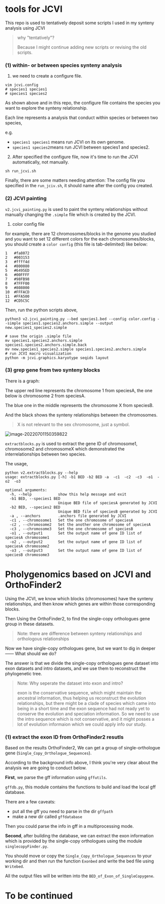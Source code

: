 # tools for JCVI 

This repo is used to tentatively deposit some scripts I used in my synteny analysis using JCVI

> why "tentatively"? 
>
> Because I might continue adding new scripts or revising the old scripts.



### (1) within- or between species synteny analysis 

1. we need to create a configure file.

```shell
vim jcvi.config
# species1 species1
# species1 species2
```

As shown above and in this repo, the configure file contains the species you want to explore the synteny relationship.

Each line represents a analysis that conduct within species or between two species, 

e.g. 

- `species1 species1` means run JCVI on its own genome.
- `species1 species2`means run JCVI between species1 and species2.

2. After specified the configure file, now it's time to run the JCVI automatically, not manually.

```shell
sh run_jcvi.sh
```

Finally, there are some matters needing attention: The config file you specified in the `run_jciv.sh`, it should name after the config you created.



### (2) JCVI painting

`v2.jcvi_painting.py` is used to paint the synteny relationships without manually changing the `.simple` file which is created by the JCVI.

1. color config file

for example, there are 12 chromosomes/blocks in the genome you studied and you want to set 12 different colors for the each chromosomes/blocks, you should create a `color config` (this file is tab-delimited) like below:

```shell
1	#fa8072
2	#003153
3	#ffff4d
4	#800080
5	#6495ED
6	#00FFFF
7	#98FB98
8	#7FFF00
9	#808000
10	#FFFACD
11	#FFA500
12	#CD5C5C
```

Then, run the python scripts above,

```shell
python3 v2.jcvi_painting.py --bed species1.bed --config color.config --simple species1.species2.anchors.simple --output new.species1_species2.simple

# save the origin .simple file
mv species1.species2.anchors.simple species1.species2.anchors.simple.back
mv new.species1_species2.simple species1.species2.anchors.simple
# run JCVI macro visualization
python -m jcvi.graphics.karyotype seqids layout
```



### (3) grep gene from two synteny blocks 

There is a graph:

The upper red line represents the chromosome 1 from speciesA, the one below is chromosome 2 from speciesA. 

The blue one in the middle represents the chromosome X from speciesB.

And the black shows the synteny relationships between the chromosomes.

> X is not relevant to the sex chromosome, just a symbol.

![image-20220701150359822](photo/README/image-20220701150359822.png)



`extractblocks.py` is used to extract the gene ID of chromosome1, chromosome2 and chromosomeX which demonstrated the interrelationships between two species.

The usage, 

```shell
python v2.extractblocks.py --help
usage: extractblocks.py [-h] -b1 BED -b2 BED -a  -c1  -c2  -c3  -o1  -o2  -o3

optional arguments:
  -h, --help            show this help message and exit
  -b1 BED, --species1 BED
                        Unique BED file of speciesA generated by JCVI
  -b2 BED, --species2 BED
                        Unique BED file of speciesB generated by JCVI
  -a , --anchors        .anchors file generated by JCVI
  -c1 , --chromosome1   Set the one chromosome of speciesA
  -c2 , --chromosome2   Set the another one chromosome of speciesA
  -c3 , --chromosome3   Set the one chromosome of speciesB
  -o1 , --output1       Set the output name of gene ID list of speciesA chromosome1
  -o2 , --output2       Set the output name of gene ID list of speciesA chromosome2
  -o3 , --output3       Set the output name of gene ID list of speciesB chromosome3
```



# Pholygenomics based on JCVI and OrthoFinder2

Using the JCVI, we know which blocks (chromosomes) have the synteny relationships, and then know which genes are within those corresponding blocks.

Then Using the OrthoFinder2, to find the single-copy orthologues gene group in these datasets.

> Note: there are difference between synteny relationships and orthologous relationships

Now we have single-copy orthologues gene, but we want to dig in deeper —— What should we do?

The answer is that we divide the single-copy orthologues gene dataset into exon datasets and intro datasets, and we use them to reconstruct the phylogenetic tree.

> Note: Why seperate the dataset into exon and intro?
>
> exon is the conservative sequence, which might maintain the ancestral information, thus helping us reconstruct the evolution relationships, but there might be a clade of species which came into being in a short time and the exon sequence had not ready yet to conserve the evolution and speciation information. So we need to use the intro sequence which is not conservative, and it might posses a lot of evolution informaion which we could apply info our study.

### (1) extract the exon ID from OrthoFinder2 resutls

Based on the results OrthoFinder2, We can get a group of single-orthologue gene (`Single_Copy_Orthologue_Sequences`).

According to the background info above, I think you're very clear about the analysis we are going to conduct below.

**First**, we parse the gff information using `gffutils`.

`gffdb.py`, this module contains the functions to build and load the local gff database.

There are a few caveats: 

- put all the gff you need to parse in the dir `gffpath`
- make a new dir called `gffdatabase`

Then you could parse the info in gff in a multiprocessing mode.



**Second**, after building the database, we can extract the exon information which is provided by the single-copy orthologues using the module `singlecopyFinder.py`.

You should move or copy the `Single_Copy_Orthologue_Sequences` to your working dir and then run the function `Exonbed` and write the bed file using `Writebed`.

All the output files will be written into the `BED_of_Exon_of_SingleCopygene`.



# To be continued

